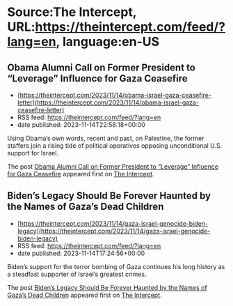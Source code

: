 # Source:The Intercept, URL:https://theintercept.com/feed/?lang=en, language:en-US

## Obama Alumni Call on Former President to “Leverage” Influence for Gaza Ceasefire
 - [https://theintercept.com/2023/11/14/obama-israel-gaza-ceasefire-letter](https://theintercept.com/2023/11/14/obama-israel-gaza-ceasefire-letter)
 - RSS feed: https://theintercept.com/feed/?lang=en
 - date published: 2023-11-14T22:58:18+00:00

<p>Using Obama’s own words, recent and past, on Palestine, the former staffers join a rising tide of political operatives opposing unconditional U.S. support for Israel.</p>
<p>The post <a href="https://theintercept.com/2023/11/14/obama-israel-gaza-ceasefire-letter/" rel="nofollow">Obama Alumni Call on Former President to “Leverage” Influence for Gaza Ceasefire</a> appeared first on <a href="https://theintercept.com" rel="nofollow">The Intercept</a>.</p>

## Biden’s Legacy Should Be Forever Haunted by the Names of Gaza’s Dead Children
 - [https://theintercept.com/2023/11/14/gaza-israel-genocide-biden-legacy](https://theintercept.com/2023/11/14/gaza-israel-genocide-biden-legacy)
 - RSS feed: https://theintercept.com/feed/?lang=en
 - date published: 2023-11-14T17:24:56+00:00

<p>Biden’s support for the terror bombing of Gaza continues his long history as a steadfast supporter of Israel’s greatest crimes.</p>
<p>The post <a href="https://theintercept.com/2023/11/14/gaza-israel-genocide-biden-legacy/" rel="nofollow">Biden’s Legacy Should Be Forever Haunted by the Names of Gaza’s Dead Children</a> appeared first on <a href="https://theintercept.com" rel="nofollow">The Intercept</a>.</p>

